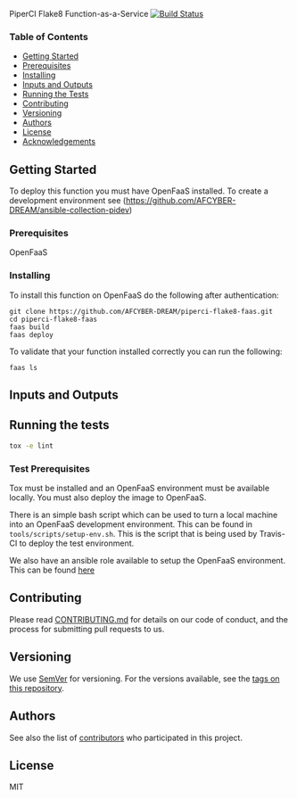 PiperCI Flake8 Function-as-a-Service
[![Build Status](https://travis-ci.com/AFCYBER-DREAM/piperci-flake8-faas.svg?branch=master)](https://travis-ci.com/AFCYBER-DREAM/piperci-flake8-faas)

### Table of Contents

* [Getting Started](#getting-started)
* [Prerequisites](#prerequisites)
* [Installing](#installing)
* [Inputs and Outputs](#inputs-and-outputs)
* [Running the Tests](#running-the-tests)
* [Contributing](#contributing)
* [Versioning](#versioning)
* [Authors](#authors)
* [License](#license)
* [Acknowledgements](#acknowledgments)


## Getting Started

To deploy this function you must have OpenFaaS installed. To create a development environment see (https://github.com/AFCYBER-DREAM/ansible-collection-pidev)

### Prerequisites

OpenFaaS

### Installing

To install this function on OpenFaaS do the following after authentication:

```
git clone https://github.com/AFCYBER-DREAM/piperci-flake8-faas.git
cd piperci-flake8-faas
faas build
faas deploy
```

To validate that your function installed correctly you can run the following:

```
faas ls
```

## Inputs and Outputs


## Running the tests

```bash
tox -e lint
```

### Test Prerequisites

Tox must be installed and an OpenFaaS environment must be available locally.
You must also deploy the image to OpenFaaS.

There is an simple bash script which can be used to turn a local machine into
an OpenFaaS development environment. This can be found in `tools/scripts/setup-env.sh`.
This is the script that is being used by Travis-CI to deploy the test environment.

We also have an ansible role available to setup the OpenFaaS environment. This
can be found [here](https://github.com/AFCYBER-DREAM/ansible-collection-pidev)

## Contributing

Please read [CONTRIBUTING.md](https://github.com/AFCYBER-DREAM/piperci-picli) for details on our code of conduct, and the process for submitting pull requests to us.

## Versioning

We use [SemVer](http://semver.org/) for versioning. For the versions available, see the [tags on this repository](https://github.com/piperci-flake8-faas/tags).

## Authors

See also the list of [contributors](https://github.com/AFCYBER-DREAM/piperci-flake8-faas/contributors) who participated in this project.

## License

MIT
